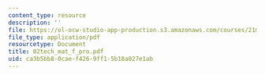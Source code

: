 ```yaml
---
content_type: resource
description: ''
file: https://ol-ocw-studio-app-production.s3.amazonaws.com/courses/21m-735-technical-design-scenery-mechanisms-and-special-effects-spring-2004/ca3b5bb80caef4269ff15b18a027e1ab_02tech_mat_f_pro.pdf
file_type: application/pdf
resourcetype: Document
title: 02tech_mat_f_pro.pdf
uid: ca3b5bb8-0cae-f426-9ff1-5b18a027e1ab
---
```

